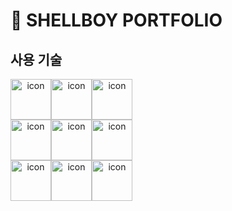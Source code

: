 # 🚀 SHELLBOY PORTFOLIO

## 사용 기술

<div align="center">
  <div style="display: flex; align-items: flex-start;"><img src="https://techstack-generator.vercel.app/ts-icon.svg" alt="icon" width="65" height="65" /><img src="https://techstack-generator.vercel.app/react-icon.svg" alt="icon" width="65" height="65" /><img src="https://techstack-generator.vercel.app/gatsby-icon.svg" alt="icon" width="65" height="65" /></div><div style="display: flex; align-items: flex-start;"><img src="https://techstack-generator.vercel.app/storybook-icon.svg" alt="icon" width="65" height="65" /><img src="https://techstack-generator.vercel.app/jest-icon.svg" alt="icon" width="65" height="65" /><img src="https://techstack-generator.vercel.app/testinglibrary-icon.svg" alt="icon" width="65" height="65" /></div><div style="display: flex; align-items: flex-start;"><img src="https://techstack-generator.vercel.app/eslint-icon.svg" alt="icon" width="65" height="65" /><img src="https://techstack-generator.vercel.app/prettier-icon.svg" alt="icon" width="65" height="65" /><img src="https://techstack-generator.vercel.app/github-icon.svg" alt="icon" width="65" height="65" /></div>
</div>
